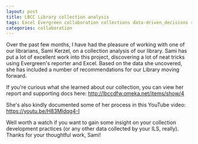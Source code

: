 ```yaml
---
layout: post
title: LBCC Library collection analysis
tags: Excel Evergreen collaboration collections data-driven_decisions reports
categories: collaboration
---
```


Over the past few months, I have had the pleasure of working with one of our librarians, Sami Kerzel, on a collection analysis of our library.
Sami has put a lot of excellent work into this project, discovering a lot of neat tricks using Evergreen's reporter and Excel.
Based on the data she uncovered, she has included a number of recommendations for our Library moving forward.

If you're curious what she learned about our collection, you can
view her report and supporting docs here: http://lbccdfw.omeka.net/items/show/4

She's also kindly documented some of her process in this YouTube video:
https://youtu.be/H83Mldqg4-I

Well worth a watch if you want to gain some insight on your collection
development practices (or any other data collected by your ILS,
really).  Thanks for your thoughtful work, Sami!
